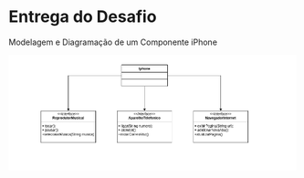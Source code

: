 # Entrega do Desafio
Modelagem e Diagramação de um Componente iPhone

![Diagrama de classes](./iphone.drawio.png)